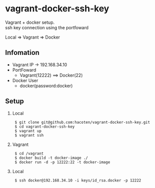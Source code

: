 vagrant-docker-ssh-key
======================

Vagrant + docker setup.   
ssh key connection using the portfoward


Local => Vagrant => Docker

## Infomation 
* Vagrant IP -> 192.168.34.10
* PortFoward
    * Vagrant(12222) ==> Docker(22)
* Docker User
    * docker(password:docker)

## Setup
1. Local 

        $ git clone git@github.com:hacoten/vagrant-docker-ssh-key.git
        $ cd vagrant-docker-ssh-key
        $ vagrant up
        $ vagrant ssh

2. Vagrant

        $ cd /vagrant
        $ docker build -t docker-image ./
        $ docker run -d -p 12222:22 -t docker-image

1. Local

        $ ssh docker@192.168.34.10 -i keys/id_rsa.docker -p 12222

